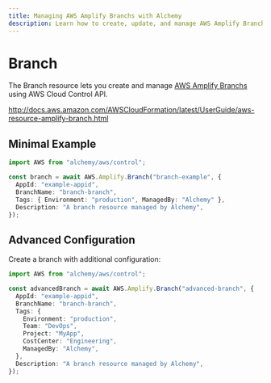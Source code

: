 ```yaml
---
title: Managing AWS Amplify Branchs with Alchemy
description: Learn how to create, update, and manage AWS Amplify Branchs using Alchemy Cloud Control.
---
```


# Branch

The Branch resource lets you create and manage [AWS Amplify Branchs](https://docs.aws.amazon.com/amplify/latest/userguide/) using AWS Cloud Control API.

http://docs.aws.amazon.com/AWSCloudFormation/latest/UserGuide/aws-resource-amplify-branch.html

## Minimal Example

```ts
import AWS from "alchemy/aws/control";

const branch = await AWS.Amplify.Branch("branch-example", {
  AppId: "example-appid",
  BranchName: "branch-branch",
  Tags: { Environment: "production", ManagedBy: "Alchemy" },
  Description: "A branch resource managed by Alchemy",
});
```

## Advanced Configuration

Create a branch with additional configuration:

```ts
import AWS from "alchemy/aws/control";

const advancedBranch = await AWS.Amplify.Branch("advanced-branch", {
  AppId: "example-appid",
  BranchName: "branch-branch",
  Tags: {
    Environment: "production",
    Team: "DevOps",
    Project: "MyApp",
    CostCenter: "Engineering",
    ManagedBy: "Alchemy",
  },
  Description: "A branch resource managed by Alchemy",
});
```

